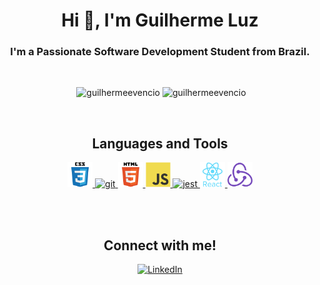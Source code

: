 <!--
**guilhermeevencio/guilhermeevencio** is a ✨ _special_ ✨ repository because its `README.md` (this file) appears on your GitHub profile.

Here are some ideas to get you started:

- 🔭 I’m currently working on ...
- 🌱 I’m currently learning ...
- 👯 I’m looking to collaborate on ...
- 🤔 I’m looking for help with ...
- 💬 Ask me about ...
- 📫 How to reach me: ...
- 😄 Pronouns: ...
- ⚡ Fun fact: ...
-->
 
<h1 align="center">Hi 👋, I'm Guilherme Luz</h1>
<h3 align="center">I'm a Passionate Software Development Student from Brazil.</h3>
<br>

<p align="center">
 &nbsp;<img height="150px" margin="4px" src="https://github-readme-stats.vercel.app/api?username=guilhermeevencio&show_icons=true&locale=en&theme=algolia" alt="guilhermeevencio" />
 <img  margin="4px" height="150px" src="https://github-readme-stats.vercel.app/api/top-langs?username=guilhermeevencio&show_icons=true&locale=en&layout=compact&theme=algolia" alt="guilhermeevencio" />
</p>

<br>

<h2 align="center">Languages and Tools</h2>

<p align="center"> <a href="https://www.w3schools.com/css/" target="_blank" rel="noreferrer"> <img src="https://raw.githubusercontent.com/devicons/devicon/master/icons/css3/css3-original-wordmark.svg" alt="css3" width="40" height="40"/> </a> <a href="https://git-scm.com/" target="_blank" rel="noreferrer"> <img src="https://www.vectorlogo.zone/logos/git-scm/git-scm-icon.svg" alt="git" width="40" height="40"/> </a> <a href="https://www.w3.org/html/" target="_blank" rel="noreferrer"> <img src="https://raw.githubusercontent.com/devicons/devicon/master/icons/html5/html5-original-wordmark.svg" alt="html5" width="40" height="40"/> </a> <a href="https://developer.mozilla.org/en-US/docs/Web/JavaScript" target="_blank" rel="noreferrer"> <img src="https://raw.githubusercontent.com/devicons/devicon/master/icons/javascript/javascript-original.svg" alt="javascript" width="40" height="40"/> </a> <a href="https://jestjs.io" target="_blank" rel="noreferrer"> <img src="https://www.vectorlogo.zone/logos/jestjsio/jestjsio-icon.svg" alt="jest" width="40" height="40"/> </a> <a href="https://reactjs.org/" target="_blank" rel="noreferrer"> <img src="https://raw.githubusercontent.com/devicons/devicon/master/icons/react/react-original-wordmark.svg" alt="react" width="40" height="40"/> </a> <a href="https://redux.js.org" target="_blank" rel="noreferrer"> <img src="https://raw.githubusercontent.com/devicons/devicon/master/icons/redux/redux-original.svg" alt="redux" width="40" height="40"/> </a> </p>
<br>
<br>

<h2 align="center">Connect with me!</h2>

<p align="center"> 
<a href="https://www.linkedin.com/in/guilhermeevencio/"><img alt="LinkedIn" src="https://img.shields.io/badge/-Guilherme_Evêncio-blue?style=flat-square&logo=Linkedin&logoColor=white&link=https://www.linkedin.com/in/guilhermeevencio/"></a>
</p>



